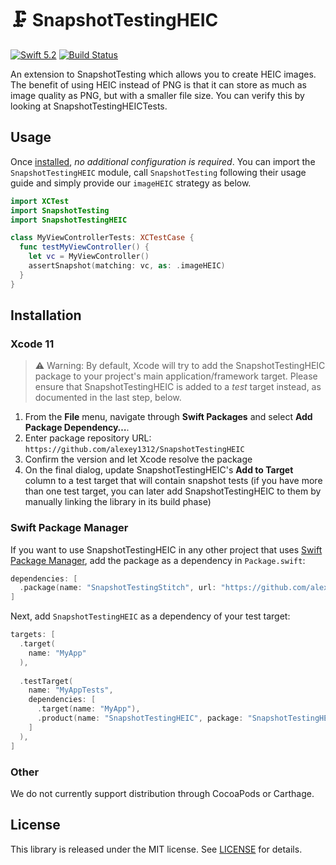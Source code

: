 # 🗜 SnapshotTestingHEIC

[![Swift 5.2](https://img.shields.io/badge/swift-5.2-ED523F.svg?style=flat)](https://swift.org/download/)
[![Build Status](https://github.com/alexey1312/SnapshotTestingHEIC/workflows/CI/badge.svg)](https://github.com/alexey1312/SnapshotTestingHEIC/actions)

An extension to SnapshotTesting which allows you to create HEIC images.
The benefit of using HEIC instead of PNG is that it can store as much as image quality as PNG, but with a smaller file size.
You can verify this by looking at SnapshotTestingHEICTests.

## Usage

Once [installed](#installation), _no additional configuration is required_. You can import the `SnapshotTestingHEIC` module, call `SnapshotTesting` following their usage guide and simply provide our `imageHEIC` strategy as below.

```swift
import XCTest
import SnapshotTesting
import SnapshotTestingHEIC

class MyViewControllerTests: XCTestCase {
  func testMyViewController() {
    let vc = MyViewController()
    assertSnapshot(matching: vc, as: .imageHEIC)
  }
}
```

## Installation

### Xcode 11

> ⚠️ Warning: By default, Xcode will try to add the SnapshotTestingHEIC package to your project's main application/framework target. Please ensure that SnapshotTestingHEIC is added to a _test_ target instead, as documented in the last step, below.
 1. From the **File** menu, navigate through **Swift Packages** and select **Add Package Dependency…**.
 2. Enter package repository URL: `https://github.com/alexey1312/SnapshotTestingHEIC`
 3. Confirm the version and let Xcode resolve the package
 4. On the final dialog, update SnapshotTestingHEIC's **Add to Target** column to a test target that will contain snapshot tests (if you have more than one test target, you can later add SnapshotTestingHEIC to them by manually linking the library in its build phase)

### Swift Package Manager

If you want to use SnapshotTestingHEIC in any other project that uses [Swift Package Manager](https://swift.org/package-manager/), add the package as a dependency in `Package.swift`:

```swift
dependencies: [
  .package(name: "SnapshotTestingStitch", url: "https://github.com/alexey1312/SnapshotTestingHEIC.git", from: "1.0.0"),
]
```

Next, add `SnapshotTestingHEIC` as a dependency of your test target:

```swift
targets: [
  .target(
    name: "MyApp"
  ),
  
  .testTarget(
    name: "MyAppTests", 
    dependencies: [
      .target(name: "MyApp"),
      .product(name: "SnapshotTestingHEIC", package: "SnapshotTestingHEIC"),
    ]
  ),
]
```

### Other

We do not currently support distribution through CocoaPods or Carthage.

## License

This library is released under the MIT license. See [LICENSE](LICENSE) for details.
